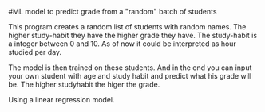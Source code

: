 #ML model to predict grade from a "random" batch of students

This program creates a random list of students with 
random names. The higher study-habit they have the
higher grade they have. The study-habit is a integer 
between 0 and 10. As of now it could be interpreted 
as hour studied per day. 

The model is then trained on these students. And 
in the end you can input your own student with age
and study habit and predict what his grade will be. 
The higher studyhabit the higer the grade. 

Using a linear regression model. 
